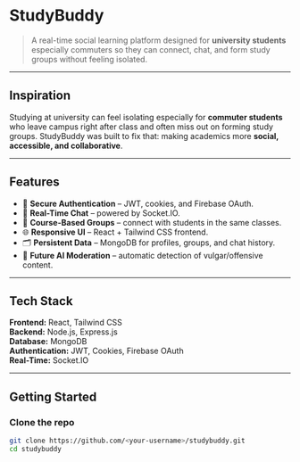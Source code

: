 # StudyBuddy  

> A real-time social learning platform designed for **university students** especially commuters so they can connect, chat, and form study groups without feeling isolated.  

---

##  Inspiration  
Studying at university can feel isolating especially for **commuter students** who leave campus right after class and often miss out on forming study groups. StudyBuddy was built to fix that: making academics more **social, accessible, and collaborative**.  

---

##  Features  
- 🔐 **Secure Authentication** – JWT, cookies, and Firebase OAuth.  
- 💬 **Real-Time Chat** – powered by Socket.IO.  
- 👥 **Course-Based Groups** – connect with students in the same classes.  
- 🌐 **Responsive UI** – React + Tailwind CSS frontend.  
- 🗂️ **Persistent Data** – MongoDB for profiles, groups, and chat history.  
- 🤖 **Future AI Moderation** – automatic detection of vulgar/offensive content.  

---

##  Tech Stack  
**Frontend:** React, Tailwind CSS  
**Backend:** Node.js, Express.js  
**Database:** MongoDB  
**Authentication:** JWT, Cookies, Firebase OAuth  
**Real-Time:** Socket.IO  

---

##  Getting Started  

### Clone the repo  
```bash
git clone https://github.com/<your-username>/studybuddy.git
cd studybuddy
